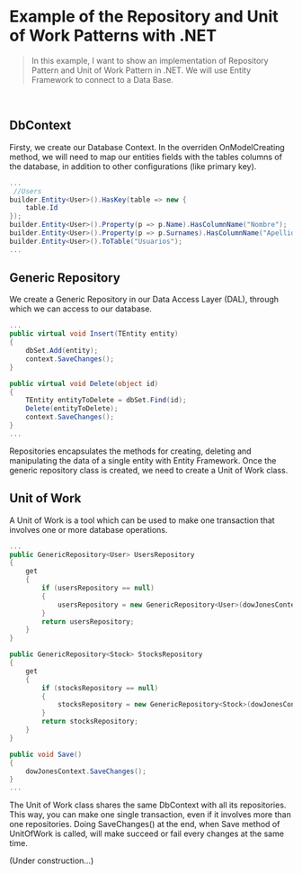 # Example of the Repository and Unit of Work Patterns with .NET

> In this example, I want to show an implementation of Repository Pattern and Unit of Work Pattern in .NET. We will use Entity Framework to connect to a Data Base.
<br/>

## DbContext

Firsty, we create our Database Context.
In the overriden OnModelCreating method, we will need to map our entities fields with the tables columns of the database, in addition to other configurations (like primary key).

```c#
...
 //Users
builder.Entity<User>().HasKey(table => new {
    table.Id
});
builder.Entity<User>().Property(p => p.Name).HasColumnName("Nombre");
builder.Entity<User>().Property(p => p.Surnames).HasColumnName("Apellidos");
builder.Entity<User>().ToTable("Usuarios");
...
```

## Generic Repository

We create a Generic Repository in our Data Access Layer (DAL), through which we can access to our database.

```c#
...
public virtual void Insert(TEntity entity)
{
    dbSet.Add(entity);
    context.SaveChanges();
}

public virtual void Delete(object id)
{
    TEntity entityToDelete = dbSet.Find(id);
    Delete(entityToDelete);
    context.SaveChanges();
}
...
```
 
Repositories encapsulates the methods for creating, deleting and manipulating the data of a single entity with Entity Framework.
Once the generic repository class is created, we need to create a Unit of Work class.

## Unit of Work

A Unit of Work is a tool which can be used to make one transaction that involves one or more database operations.

```c#
...
public GenericRepository<User> UsersRepository
{
    get
    {
        if (usersRepository == null)
        {
            usersRepository = new GenericRepository<User>(dowJonesContext);
        }
        return usersRepository;
    }
}

public GenericRepository<Stock> StocksRepository
{
    get
    {
        if (stocksRepository == null)
        {
            stocksRepository = new GenericRepository<Stock>(dowJonesContext);
        }
        return stocksRepository;
    }
}

public void Save()
{
    dowJonesContext.SaveChanges();
}
...
```

The Unit of Work class shares the same DbContext with all its repositories. This way, you can make one single transaction, even if it involves more than one repositories. Doing SaveChanges() at the end, when Save method of UnitOfWork is called, will make succeed or fail every changes at the same time.

(Under construction...)
